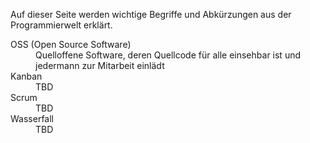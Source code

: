 Auf dieser Seite werden wichtige Begriffe und Abkürzungen aus der Programmierwelt erklärt.

<dl>

<dt>OSS (Open Source Software)</dt>
<dd>Quelloffene Software, deren Quellcode für alle einsehbar ist und jedermann zur Mitarbeit einlädt</dd>

<dt>Kanban</dt>
<dd>TBD</dd>

<dt>Scrum</dt>
<dd>TBD</dd>

<dt>Wasserfall</dt>
<dd>TBD</dd>

</dl>
